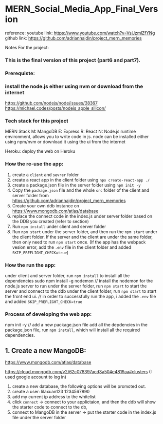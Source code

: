 # MERN_Social_Media_App_Final_Version

reference: 
youtube link: https://www.youtube.com/watch?v=VsUzmlZfYNg
github link: https://github.com/adrianhajdin/project_mern_memories

Notes For the project: 
### This is the final version of this project (part6 and part7). 


### Prerequiste:
### install the node.js either using nvm or download from the internet
https://github.com/nodejs/node/issues/38367
https://michael.codes/posts/nodejs_apple_silicon/

### Tech stack for this project
MERN Stack
M: MangoDB
E: Express
R: React
N: Node.js runtime environment, allows you to write code in js. node can be installed either using npm/nvm or download it using the ui from the internet

Heroku: deploy the web on Heroku

### How the re-use the app:
1. create a `client` and `sevrer` folder 
2. create a react app in the client folder using `npx create-react-app ./` 
3. create a package.json file in the server folder using `npm init -y`
4. Copy the `package.json` file and the whole `src` folder of the client and server folder from https://github.com/adrianhajdin/project_mern_memories
5. Create your own ddb instance on https://www.mongodb.com/atlas/database
6. replace the connect code in the index.js under server folder based on the DDB you created (refer to section)
7. Run `npm install` under client and server folder
8. Run `npm start` under the server folder, and then run the `npm start` under the client folder. If the server and the client are under the same folder, then only need to run `npm start` once. (If the app has the webpack vesion error, add the `.env` file in the client folder and added `SKIP_PREFLIGHT_CHECK=true`) 


### How the run the app:
under client and server folder, run `npm install` to install all the dependencies
sudo npm install -g nodemon // install the nodemon for the node.js server to run
under the server folder, run `npm start` to start the server and connect to the ddb
under the client folder, run `npm start` to start the front end ui. // in order to successfully run the app, i added the `.env` file and added `SKIP_PREFLIGHT_CHECK=true`

### Process of developing the web app: 
npm init -y // add a new package.json file
add all the depdencies in the package.json file, run `npm install`, which will install all the required dependencies.

## 1. Create a new MangoDB:
https://www.mongodb.com/atlas/database

https://cloud.mongodb.com/v2/62c078397acd3a504e4819aa#clusters (I used google account to log in)
 1. create a new database, the following options will be promoted out. 
 2. create a user: lilaxuan123 1234567890
 3. add my current ip address to the whitelist
 4. click `connect` -> connect to your applictaion, and then the ddb will show the starter code to connect to the db, 
 5. connect to MangoDB in the server -> put the starter code in the index.js file under the server folder
